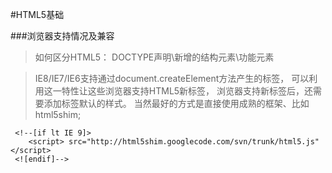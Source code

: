 #HTML5基础

###浏览器支持情况及兼容
> 如何区分HTML5： DOCTYPE声明\新增的结构元素\功能元素

> IE8/IE7/IE6支持通过document.createElement方法产生的标签，
> 可以利用这一特性让这些浏览器支持HTML5新标签，
> 浏览器支持新标签后，还需要添加标签默认的样式。
> 当然最好的方式是直接使用成熟的框架、比如html5shim;

     <!--[if lt IE 9]>
        <script> src="http://html5shim.googlecode.com/svn/trunk/html5.js"</script>
     <![endif]-->